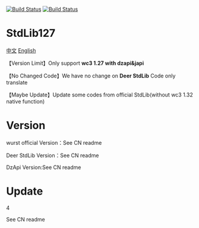 

[![Build Status](http://peeeq.de/hudson/job/StdLib2/badge/icon)](http://peeeq.de/hudson/job/StdLib2/) [![Build Status](https://travis-ci.org/wurstscript/WurstStdlib2.svg?branch=master)](https://travis-ci.org/wurstscript/WurstStdlib2)

# StdLib127

[中文](https://github.com/fbicirno/WurstStdlib2/blob/master/README.md)  [English](https://github.com/fbicirno/WurstStdlib2/blob/master/README_EN.md)

【Version Limit】Only support **wc3 1.27 with dzapi&japi**

【No Changed Code】We have no change on **Deer StdLib** Code only translate

【Maybe Update】Update some codes from official StdLib(without wc3 1.32 native function)

# Version

wurst official Version：See CN readme

Deer StdLib Version：See CN readme

DzApi Version:See CN readme

# Update

4

See CN readme



